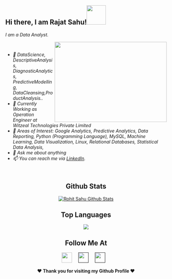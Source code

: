 ## Hi there, I am Rajat Sahu!<img height="60" width="60" src="./assets/hi.gif" />
<i>I am a Data Analyst</b>.</i>
<i>
  
<img align="right" height="250" width="350" src="./assets/typing_man.gif" />
<br>
<ul>
        <li>🔭 DataScience, DescriptiveAnalysis, DiagnosticAnalytics, PredictiveModelling, DataCleansing,ProductAnalysis.. </li>
        <li>💼 Currently Working as Operation Engineer at Witzeal Technologies Private Limited</li>
        <li>🤔 Areas of Interest: Google Analytics, Predictive Analytics, Data Reporting, Python (Programming Language), MySQL, Machine Learning, Data Visualization, Linux, Relational Databases, Statistical Data Analysis,
</li>
        <li>💬 Ask me about anything</li>
        <li>📫 You can reach me via <a target="_blank" href="https://www.linkedin.com/in/rajat-sahu-484329b1/details/skills/">LinkedIn</a>.</li>
      </ul>
</i>
<br/>

<div align="center">

## Github Stats
<a href="https://github.com/Rajat111062">
  <img align="center" alt="Rohit Sahu Github Stats" src="https://github-readme-stats.vercel.app/api?username=Rajat111062& show_icons=true&theme=tokyonight">
</a>
</div>

<div align="center">

## Top Languages
<a href="https://github.com/Rajat111062">
  <img align="center" src="https://github-readme-stats.vercel.app/api/top-langs/?username=&theme=tokyonight&layout=compact">
</a>
 </div>

<div align="center">

## Follow Me At
<a href="https://www.linkedin.com/in/rajat-sahu-484329b1/"><img height="32" width="32" src="https://cdn-icons-png.flaticon.com/512/174/174857.png" /></a>&nbsp;&nbsp;&nbsp;&nbsp;
<a href=""><img height="32" width="32" src="https://upload.wikimedia.org/wikipedia/commons/thumb/e/e7/Instagram_logo_2016.svg/768px-Instagram_logo_2016.svg.png" /></a>&nbsp;&nbsp;&nbsp;&nbsp;
<a href=""><img height="32" width="32" src="https://1000logos.net/wp-content/uploads/2017/06/Twitter-Logo.png" /></a>&nbsp;&nbsp;&nbsp;&nbsp;
</div>
<div align="center">
<b>❤️ Thank you for visiting my Github Profile ❤️</b>
</div>
